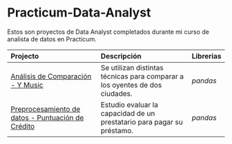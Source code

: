 # Practicum-Data-Analyst
Estos son proyectos de Data Analyst completados durante mi curso de analista de datos en Practicum.

| Projecto               | Descripción                                                                                 | Librerias                      |
|:--------------------- |:------------------------------------------------------------------------------------------- |:------------------------------ |
|[Análisis de Comparación - Y Music](https://github.com/emalbran/practicum-data-analyst/tree/Project-01 "Análisis de Comparación - Y Music")|Se utilizan distintas técnicas para comparar a los oyentes de dos ciudades.|*pandas*|
|[Preprocesamiento de datos - Puntuación de Crédito](https://github.com/emalbran/practicum-data-analyst/tree/Project-02 "Preprocesamiento de datos - Puntuación de Crédito")|Estudio evaluar la capacidad de un prestatario para pagar su préstamo.|*pandas*|
